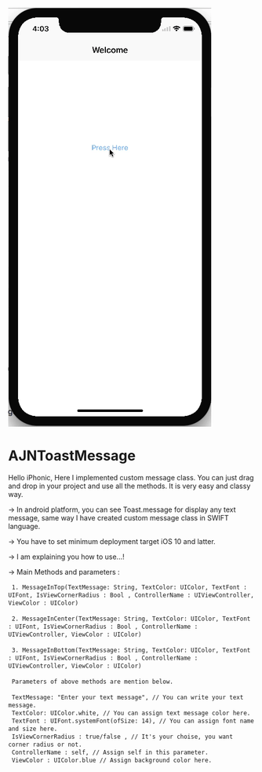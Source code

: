 ![alt text](https://github.com/AnandNanavaty/AJNToastMessage/blob/master/ezgif.com-video-to-gif.gif)


# AJNToastMessage
Hello iPhonic, Here I implemented custom message class. You can just drag and drop in your project and use all the methods. It is very easy and classy way.        

-> In android platform, you can see Toast.message for display any text message, same way I have created custom message class in 
SWIFT language. 

-> You have to set minimum deployment target iOS 10 and latter. 

-> I am explaining you how to use...! 

-> Main Methods and parameters :

     1. MessageInTop(TextMessage: String, TextColor: UIColor, TextFont : UIFont, IsViewCornerRadius : Bool , ControllerName : UIViewController, ViewColor : UIColor)
     
     2. MessageInCenter(TextMessage: String, TextColor: UIColor, TextFont : UIFont, IsViewCornerRadius : Bool , ControllerName : UIViewController, ViewColor : UIColor)
     
     3. MessageInBottom(TextMessage: String, TextColor: UIColor, TextFont : UIFont, IsViewCornerRadius : Bool , ControllerName : UIViewController, ViewColor : UIColor)
     
     Parameters of above methods are mention below.  
     
     TextMessage: "Enter your text message", // You can write your text message. 
     TextColor: UIColor.white, // You can assign text message color here.
     TextFont : UIFont.systemFont(ofSize: 14), // You can assign font name and size here.
     IsViewCornerRadius : true/false , // It's your choise, you want corner radius or not. 
     ControllerName : self, // Assign self in this parameter.
     ViewColor : UIColor.blue // Assign background color here.
     
     
     
     
     
     
